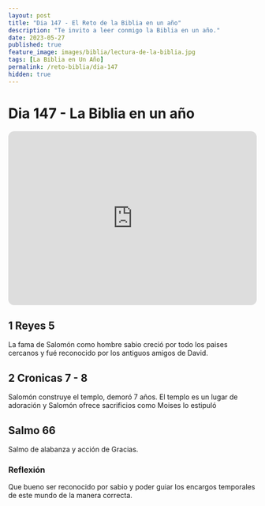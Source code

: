 ```yaml
---
layout: post
title: "Dia 147 - El Reto de la Biblia en un año"
description: "Te invito a leer conmigo la Biblia en un año."
date: 2023-05-27
published: true
feature_image: images/biblia/lectura-de-la-biblia.jpg
tags: [La Biblia en Un Año]
permalink: /reto-biblia/dia-147
hidden: true
---
```


# Dia 147 - La Biblia en un año 
<iframe style="border-radius:12px" src="https://open.spotify.com/embed/episode/4mEZeREWKAdT2tDX8MMYpm?utm_source=generator" width="100%" height="352" frameBorder="0" allowfullscreen="" allow="autoplay; clipboard-write; encrypted-media; fullscreen; picture-in-picture" loading="lazy"></iframe>

## 1 Reyes 5
La fama de Salomón como hombre sabio creció por todo los paises cercanos y fué reconocido por los antiguos amigos de David.

## 2 Cronicas 7 - 8
Salomón construye el templo, demoró 7 años. El templo es un lugar de adoración y Salomón ofrece sacrificios como Moises lo estipuló

## Salmo 66
Salmo de alabanza y acción de Gracias.

### Reflexión 
Que bueno ser reconocido por sabio y poder guiar los encargos temporales de este mundo de la manera correcta.
